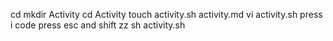 cd
mkdir Activity
cd Activity
touch activity.sh activity.md
vi activity.sh
press i
code 
press esc and shift zz
sh activity.sh
 
